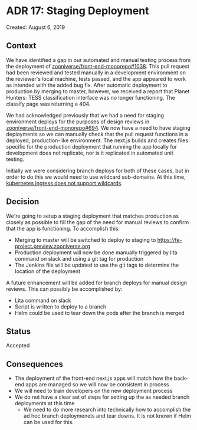 # ADR 17: Staging Deployment

Created: August 6, 2019

## Context

We have identified a gap in our automated and manual testing process from the deployment of [zooniverse/front-end-monorepo#1038](https://github.com/zooniverse/front-end-monorepo/pull/1038). This pull request had been reviewed and tested manually in a development environment on the reviewer's local machine, tests passed, and the app appeared to work as intended with the added bug fix. After automatic deployment to production by merging to master, however, we received a report that Planet Hunters: TESS classification interface was no longer functioning. The classify page was returning a 404.

We had acknowledged previously that we had a need for staging environment deploys for the purposes of design reviews in [zooniverse/front-end-monorepo#694](https://github.com/zooniverse/front-end-monorepo/issues/694). We now have a need to have staging deployments so we can manually check that the pull request functions in a deployed, production-like environment. The next.js builds and creates files specific for the production deployment that running the app locally for development does not replicate, nor is it replicated in automated unit testing.

Initially we were considering branch deploys for both of these cases, but in order to do this we would need to use wildcard sub-domains. At this time, [kubernetes ingress does not support wildcards](https://github.com/containous/traefik/issues/3884).

## Decision

We're going to setup a staging deployment that matches production as closely as possible to fill the gap of the need for manual reviews to confirm that the app is functioning. To accomplish this:

- Merging to master will be switched to deploy to staging to https://fe-project.preview.zooniverse.org
- Production deployment will now be done manually triggered by lita command on slack and using a git tag for production
- The Jenkins file will be updated to use the git tags to determine the location of the deployment

A future enhancement will be added for branch deploys for manual design reviews. This can possibly be accomplished by:

- Lita command on slack
- Script is written to deploy to a branch
- Helm could be used to tear down the pods after the branch is merged

## Status

Accepted

## Consequences

- The deployment of the front-end next.js apps will match how the back-end apps are managed so we will now be consistent in process
- We will need to train developers on the new deployment process
- We do not have a clear set of steps for setting up the as needed branch deployments at this time
  - We need to do more research into technically how to accomplish the ad hoc branch deploymenets and tear downs. It is not known if Helm can be used for this.

